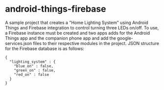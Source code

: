 # android-things-firebase
A sample project that creates a "Home Lighting System" using Android Things and Firebase integration to control turning three LEDs on/off. To use, a Firebase instance must be created and two apps adds for the Android Things app and the companion phone app and add the google-services.json files to their respective modules in the project. JSON structure for the Firebase database is as follows:
```
{
  "lighting_system" : {
    "blue_on" : false,
    "green_on" : false,
    "red_on" : false
  }
}
```
